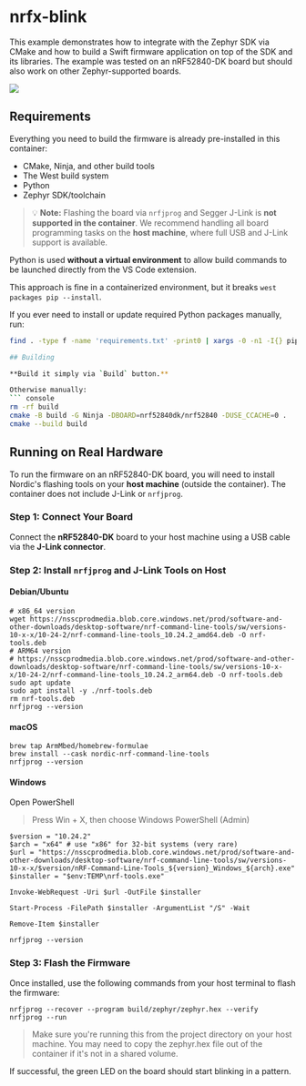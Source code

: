 # nrfx-blink

This example demonstrates how to integrate with the Zephyr SDK via CMake and how to build a Swift firmware application on top of the SDK and its libraries. The example was tested on an nRF52840-DK board but should also work on other Zephyr-supported boards.

<img src="https://github.com/apple/swift-embedded-examples/assets/1186214/ae3ff153-dd33-4460-8a08-4eac442bf7b0">

## Requirements

Everything you need to build the firmware is already pre-installed in this container:

- CMake, Ninja, and other build tools
- The West build system
- Python
- Zephyr SDK/toolchain

> 💡 **Note:** Flashing the board via `nrfjprog` and Segger J-Link is **not supported in the container**.
> We recommend handling all board programming tasks on the **host machine**, where full USB and J-Link support is available.

Python is used **without a virtual environment** to allow build commands to be launched directly from the VS Code extension.

This approach is fine in a containerized environment, but it breaks `west packages pip --install`.

If you ever need to install or update required Python packages manually, run:
```bash
find . -type f -name 'requirements.txt' -print0 | xargs -0 -n1 -I{} pip3 install --break-system-packages -r "{}"

## Building

**Build it simply via `Build` button.**

Otherwise manually:
``` console
rm -rf build
cmake -B build -G Ninja -DBOARD=nrf52840dk/nrf52840 -DUSE_CCACHE=0 .
cmake --build build
```

## Running on Real Hardware

To run the firmware on an nRF52840-DK board, you will need to install Nordic's flashing tools on your **host machine** (outside the container). The container does not include J-Link or `nrfjprog`.

### Step 1: Connect Your Board

Connect the **nRF52840-DK** board to your host machine using a USB cable via the **J-Link connector**.

### Step 2: Install `nrfjprog` and J-Link Tools on Host

#### Debian/Ubuntu

```
# x86_64 version
wget https://nsscprodmedia.blob.core.windows.net/prod/software-and-other-downloads/desktop-software/nrf-command-line-tools/sw/versions-10-x-x/10-24-2/nrf-command-line-tools_10.24.2_amd64.deb -O nrf-tools.deb
# ARM64 version
# https://nsscprodmedia.blob.core.windows.net/prod/software-and-other-downloads/desktop-software/nrf-command-line-tools/sw/versions-10-x-x/10-24-2/nrf-command-line-tools_10.24.2_arm64.deb -O nrf-tools.deb
sudo apt update
sudo apt install -y ./nrf-tools.deb
rm nrf-tools.deb
nrfjprog --version
```

#### macOS

```
brew tap ArmMbed/homebrew-formulae
brew install --cask nordic-nrf-command-line-tools
nrfjprog --version
```

#### Windows

Open PowerShell

> Press Win + X, then choose Windows PowerShell (Admin)

```
$version = "10.24.2"
$arch = "x64" # use "x86" for 32-bit systems (very rare)
$url = "https://nsscprodmedia.blob.core.windows.net/prod/software-and-other-downloads/desktop-software/nrf-command-line-tools/sw/versions-10-x-x/$version/nRF-Command-Line-Tools_${version}_Windows_${arch}.exe"
$installer = "$env:TEMP\nrf-tools.exe"

Invoke-WebRequest -Uri $url -OutFile $installer

Start-Process -FilePath $installer -ArgumentList "/S" -Wait

Remove-Item $installer

nrfjprog --version
```

### Step 3: Flash the Firmware

Once installed, use the following commands from your host terminal to flash the firmware:
```
nrfjprog --recover --program build/zephyr/zephyr.hex --verify
nrfjprog --run
```

> Make sure you're running this from the project directory on your host machine. You may need to copy the zephyr.hex file out of the container if it's not in a shared volume.

If successful, the green LED on the board should start blinking in a pattern.